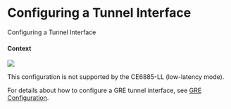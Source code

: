 Configuring a Tunnel Interface
==============================

Configuring a Tunnel Interface

#### Context

![](public_sys-resources/note_3.0-en-us.png) 

This configuration is not supported by the CE6885-LL (low-latency mode).

For details about how to configure a GRE tunnel interface, see [GRE Configuration](vrp_gre_cfg_0000.html).